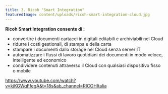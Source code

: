 ```yaml
---
title: 3. Ricoh "Smart Integration"
featuredImage: content/uploads/ricoh-smart-integration-cloud.jpg
---
```

**Ricoh Smart Integration consente di :**

* convertire i documenti cartacei in digitali editabili e archiviabili nel Cloud
* ridurre i costi gestionali, di stampa e della carta
* stampare i documenti dallo storage nel Cloud senza server IT
* automatizzare i flussi di lavoro quotidiani dei documenti in modo veloce, intelligente ed economico
* condividere contenuti attraverso il Cloud con qualsiasi dispositivo fisso o mobile

https://www.youtube.com/watch?v=kjKGWqFfegA&t=18s&ab_channel=RICOHItalia